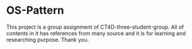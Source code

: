 # OS-Pattern
This project is a group assignment of CT4D-three-student-group. 
All of contents in it has references from many source and it is for learning and researching purpose.
Thank you.
